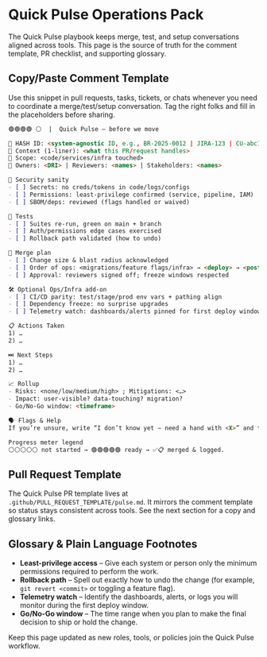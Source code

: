 # Quick Pulse Operations Pack

The Quick Pulse playbook keeps merge, test, and setup conversations aligned across tools. This page is the source of truth for the comment template, PR checklist, and supporting glossary.

## Copy/Paste Comment Template

Use this snippet in pull requests, tasks, tickets, or chats whenever you need to coordinate a merge/test/setup conversation. Tag the right folks and fill in the placeholders before sharing.

````markdown
🟢🟢🟢🟢 ⚪️  |  Quick Pulse — before we move

🧾 HASH ID: <system-agnostic ID, e.g., BR-2025-0012 | JIRA-123 | CU-abc123>  
🔎 Context (1-liner): <what this PR/request handles>  
📌 Scope: <code/services/infra touched>  
👥 Owners: <DRI> | Reviewers: <names> | Stakeholders: <names>  

🔐 Security sanity
- [ ] Secrets: no creds/tokens in code/logs/configs
- [ ] Permissions: least-privilege confirmed (service, pipeline, IAM)
- [ ] SBOM/deps: reviewed (flags handled or waived)

🧪 Tests
- [ ] Suites re-run, green on main + branch
- [ ] Auth/permissions edge cases exercised
- [ ] Rollback path validated (how to undo)

🔀 Merge plan
- [ ] Change size & blast radius acknowledged
- [ ] Order of ops: <migrations/feature flags/infra> → <deploy> → <post-checks>
- [ ] Approval: reviewers signed off; freeze windows respected

🛠 Optional Ops/Infra add-on
- [ ] CI/CD parity: test/stage/prod env vars + pathing align
- [ ] Dependency freeze: no surprise upgrades
- [ ] Telemetry watch: dashboards/alerts pinned for first deploy window

📋 Actions Taken
1) …
2) …

⏭️ Next Steps
1) …
2) …

📈 Rollup
- Risks: <none/low/medium/high> ; Mitigations: <…>
- Impact: user-visible? data-touching? migration?
- Go/No-Go window: <timeframe>

🗣️ Flags & Help
If you’re unsure, write “I don’t know yet — need a hand with <X>” and tag the person who can teach it. Silence ≙ go.

Progress meter legend  
⚪️⚪️⚪️⚪️⚪️ not started → 🟢🟢🟢🟢🟢 ready → ✅📋 merged & logged.
````

## Pull Request Template

The Quick Pulse PR template lives at `.github/PULL_REQUEST_TEMPLATE/pulse.md`. It mirrors the comment template so status stays consistent across tools. See the next section for a copy and glossary links.

## Glossary & Plain Language Footnotes

- **Least-privilege access** – Give each system or person only the minimum permissions required to perform the work.
- **Rollback path** – Spell out exactly how to undo the change (for example, `git revert <commit>` or toggling a feature flag).
- **Telemetry watch** – Identify the dashboards, alerts, or logs you will monitor during the first deploy window.
- **Go/No-Go window** – The time range when you plan to make the final decision to ship or hold the change.

Keep this page updated as new roles, tools, or policies join the Quick Pulse workflow.
